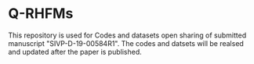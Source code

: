# Q-RHFMs
This repository is used for Codes and datasets open sharing of submitted manuscript "SIVP-D-19-00584R1".
The codes and datsets will be realsed and updated after the paper is published.
